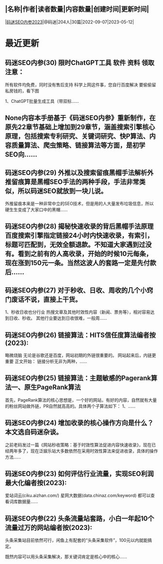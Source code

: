 |名称|作者|读者数量|内容数量|创建时间|更新时间|
---
|[码迷SEO内参2023](https://xiaobot.net/p/seofood?refer=0b133df9-27dc-423b-8101-639049001c13)|@码迷|204人|30篇|2022-09-07|2023-05-12|

# 最近更新
## 码迷SEO内参(30) 限时ChatGPT工具 软件 资料 领取注意：
所有软件均免费，同时没有售后支持
科学上网这件事，您自行百度解决
要偷偷留私房钱的，看下图

1、ChatGPT批量生成工具（带双标......
## None内容本手册基于《码迷SEO内参》重新制作，在原先22章节基础上增加到29章节，涵盖搜索引擎核心原理，包括搜索专利研究、关键词研究、快P算法、内容质量算法、爬虫策略、链接算法等方面，是初学SEO向......
## 码迷SEO内参(29) 外推以及搜索留痕黑帽手法解析外推留痕算是黑帽SEO手法的两种手段，手法非常类似，所以码迷SEO就放到一块儿说。
外推留痕本来是一种非常中立的SEO技术，但是用的人大量发布垃圾信息，所以硬生生变成了大家口中的黑帽......
## 码迷SEO内参(28) 揭秘快速收录的背后黑帽手法原理百度搜索引擎指定链接24小时内快速收录，有索引，标题可匹配到，无效全额退款。不知道大家遇到过没有。看到之前有的人高收录，开始的时候10元每条，现在涨到150元一条。当然这波人的套路一定是先付款后......
## 码迷SEO内参(27) 对于秒收、日收、周收的几个小窍门废话不说，直接上干货。

1、秒收日收也分行业
热搜文章及其他时效性内容（新闻、票务等），相对容易达到日收、秒收。
其他行业要达到日收很难，一般周......
## 码迷SEO内参(26) 链接算法：HITS信任度算法编者按(2023):
略微烧脑
无论是谷歌还是百度，网站初期的外链很重要的。
网站起来后，内链更重要
正文开始：
链接分析无非为两种，......
## 码迷SEO内参(25) 链接算法：主题敏感的Pagerank算法一、原生PageRank算法
首先，PageRank算法的核心思想是，一个好的网站，有好的内容，自然就有大量的粉丝网站做外链，PR自然就高高的。具体两个子算法如下：
1、......
## 码迷SEO内参(24) 增加收录的核心操作方向是什么？本文选自码迷杂谈。

之前老码发过一篇《网站秒收策略：基于时效性算法促进内容快速收录》，现在已经两年多了，现在泛娱乐站大多数依然在采用时效性算法来促进收录，具体的操作方法......
## 码迷SEO内参(23) 如何评估行业流量，实现SEO利润最大化编者按(2023):
爱站词云(ciku.aizhan.com/) 星网大数据(data.chinaz.com/keyword) 都可以查看词库数据量......
## 码迷SEO内参(22) 头条流量站套路，小白一年起10个流量过万的网站编者按(2023):
头条采集站目前依然可行，闲鱼上有配套的“头条采集软件”，100元以内就能搞定。

既然内容可以用头条采集解决，那关键词肯定是核心中的核心......

